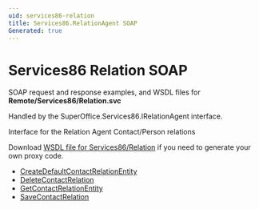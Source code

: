 ```yaml
---
uid: services86-relation
title: Services86.RelationAgent SOAP
Generated: true
---
```


# Services86 Relation SOAP

SOAP request and response examples, and WSDL files for **Remote/Services86/Relation.svc**

Handled by the <see cref="T:SuperOffice.Services86.IRelationAgent">SuperOffice.Services86.IRelationAgent</see> interface.

Interface for the Relation Agent
Contact/Person relations

Download [WSDL file for Services86/Relation](../Services86-Relation.md) if you need to generate your own proxy code.

* [CreateDefaultContactRelationEntity](CreateDefaultContactRelationEntity.md)
* [DeleteContactRelation](DeleteContactRelation.md)
* [GetContactRelationEntity](GetContactRelationEntity.md)
* [SaveContactRelation](SaveContactRelation.md)
